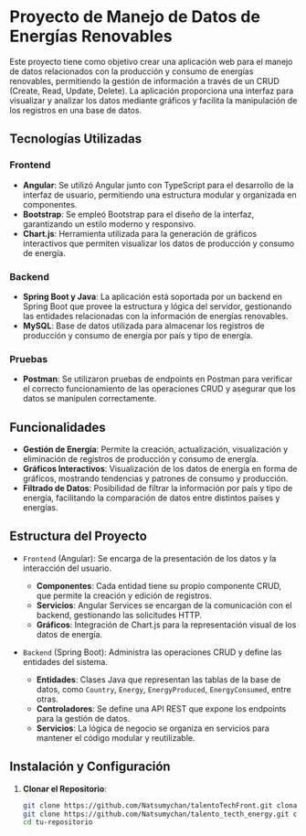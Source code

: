 # Proyecto de Manejo de Datos de Energías Renovables

Este proyecto tiene como objetivo crear una aplicación web para el manejo de datos relacionados con la producción y consumo de energías renovables, permitiendo la gestión de información a través de un CRUD (Create, Read, Update, Delete). La aplicación proporciona una interfaz para visualizar y analizar los datos mediante gráficos y facilita la manipulación de los registros en una base de datos.

## Tecnologías Utilizadas

### Frontend

- **Angular**: Se utilizó Angular junto con TypeScript para el desarrollo de la interfaz de usuario, permitiendo una estructura modular y organizada en componentes.
- **Bootstrap**: Se empleó Bootstrap para el diseño de la interfaz, garantizando un estilo moderno y responsivo.
- **Chart.js**: Herramienta utilizada para la generación de gráficos interactivos que permiten visualizar los datos de producción y consumo de energía.

### Backend

- **Spring Boot y Java**: La aplicación está soportada por un backend en Spring Boot que provee la estructura y lógica del servidor, gestionando las entidades relacionadas con la información de energías renovables.
- **MySQL**: Base de datos utilizada para almacenar los registros de producción y consumo de energía por país y tipo de energía.

### Pruebas

- **Postman**: Se utilizaron pruebas de endpoints en Postman para verificar el correcto funcionamiento de las operaciones CRUD y asegurar que los datos se manipulen correctamente.

## Funcionalidades

- **Gestión de Energía**: Permite la creación, actualización, visualización y eliminación de registros de producción y consumo de energía.
- **Gráficos Interactivos**: Visualización de los datos de energía en forma de gráficos, mostrando tendencias y patrones de consumo y producción.
- **Filtrado de Datos**: Posibilidad de filtrar la información por país y tipo de energía, facilitando la comparación de datos entre distintos países y energías.

## Estructura del Proyecto

- `Frontend` (Angular): Se encarga de la presentación de los datos y la interacción del usuario.
  - **Componentes**: Cada entidad tiene su propio componente CRUD, que permite la creación y edición de registros.
  - **Servicios**: Angular Services se encargan de la comunicación con el backend, gestionando las solicitudes HTTP.
  - **Gráficos**: Integración de Chart.js para la representación visual de los datos de energía.

- `Backend` (Spring Boot): Administra las operaciones CRUD y define las entidades del sistema.
  - **Entidades**: Clases Java que representan las tablas de la base de datos, como `Country`, `Energy`, `EnergyProduced`, `EnergyConsumed`, entre otras.
  - **Controladores**: Se define una API REST que expone los endpoints para la gestión de datos.
  - **Servicios**: La lógica de negocio se organiza en servicios para mantener el código modular y reutilizable.

## Instalación y Configuración

1. **Clonar el Repositorio**:

   ```bash
   git clone https://github.com/Natsumychan/talentoTechFront.git clonar el front
   git clone https://github.com/Natsumychan/talento_tecth_energy.git clonar el back
   cd tu-repositorio

